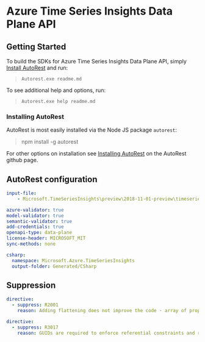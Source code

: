 
# Azure Time Series Insights Data Plane API

## Getting Started 

To build the SDKs for Azure Time Series Insights Data Plane API, simply [Install AutoRest](#Installing-AutoRest) and run:
> `Autorest.exe readme.md`

To see additional help and options, run:
> `Autorest.exe help readme.md`

### Installing AutoRest

AutoRest is most easily installed via the Node JS package `autorest`:
> npm install -g autorest 

For other options on installation see [Installing AutoRest](https://aka.ms/installing-autorest.md) on the AutoRest github page.

## AutoRest configuration

``` yaml
input-file: 
	- Microsoft.TimeSeriesInsights\preview\2018-11-01-preview\timeseriesinsights.json

azure-validator: true
model-validator: true
semantic-validator: true
add-credentials: true
openapi-type: data-plane
license-header: MICROSOFT_MIT
sync-methods: none

csharp:
  namespace: Microsoft.Azure.TimeSeriesInsights
  output-folder: Generated/CSharp

```

## Suppression

``` yaml
directive:
  - suppress: R2001
    reason: Adding flattening does not improve the code - array of properties is not supported by flattening.
```

``` yaml
directive:
  - suppress: R3017
    reason: GUIDs are required to enforce referential constraints and reduce number of updates.
```
